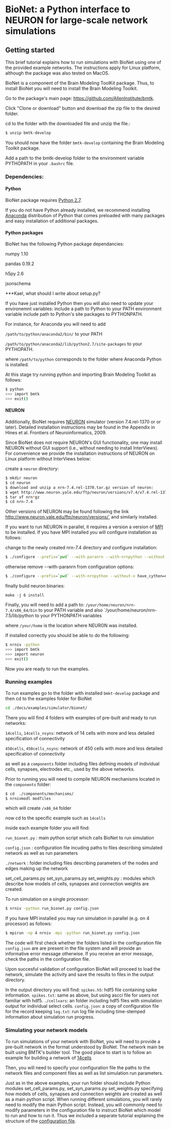 # BioNet: a Python interface to NEURON for large-scale network simulations

## Getting started
This brief tutorial explains how to run simulations with BioNet using one of the provided example networks. 
The instructions apply for Linux platform, although the package was also tested on MacOS.

BioNet is a component of the Brain Modeling ToolKit package.
Thus, to install BioNet you will need to install the Brain Modeling Toolkit. 

Go to the package's main page: https://github.com/AllenInstitute/bmtk.

Click "Clone or download" button and download the zip file to the desired folder. 

cd to the folder with the downloaded file and unzip the file.:
```bash
$ unzip bmtk-develop
```
You should now have the folder `bmtk-develop` containing the Brain Modeling Toolkit package.

Add a path to the bmtk-develop folder to the environment variable PYTHOPATH in your `.bashrc` file.

### Dependencies:

#### Python
BioNet package requires [Python 2.7](www.python.org). 

If you do not have Python already installed, we recommend installing [Anaconda](https://www.anaconda.com/download/) distribution of Python that comes preloaded with many packages and easy installation of additional packages.

#### Python packages
BioNet has the following Python package dependancies:

numpy 1.10

pandas 0.19.2

h5py 2.6

jsonschema

***Kael, what should I write about setup.py?

If you have just installed Python then you will also need to update your environemnt variables:
include a path to Python to your PATH environment variable 
include path to Python's site packages to PYTHONPATH. 

For instance, for Anaconda you will need to add 

`/path/to/python/anaconda2/bin/` to your PATH

`/path/to/python/anaconda2/lib/python2.7/site-packages` to your PYTHOPATH.

where `/path/to/python` corresponds to the folder where Anaconda Python is installed.

At this stage try running python and importing Brain Modeling Toolkit as follows:

```bash
$ python
>>> import bmtk
>>> exit()
```
#### NEURON

Additionally, BioNet requires [NEURON](http://www.neuron.yale.edu/neuron/download/) simulator (version 7.4.rel-1370 or or later). Detailed installation instructions may be found in the Appendix in Hines et al. Frontiers of Neuroinformatics, 2009. 

Since BioNet does not require NEURON's GUI functionality, one may install NEURON without GUI support (i.e., without needing to install InterViews). For convenience we provide the installation instructions of NEURON on Linux platform without InterViews below:

create a `neuron` directory:

```bash
$ mkdir neuron
$ cd neuron
$ download and unzip a nrn-7.4.rel-1370.tar.gz version of neuron:
$ wget http://www.neuron.yale.edu/ftp/neuron/versions/v7.4/v7.4.rel-1370/nrn-7.4.rel-1370.tar.gz
$ tar xf nrn*gz
$ cd nrn-7.4
```

Other versions of NEURON may be found following the link http://www.neuron.yale.edu/ftp/neuron/versions/` and similarly installed.

If you want to run NEURON in parallel, it requires a version a version of [MPI](http://www.mpich.org/) to be installed. If you have MPI installed you will configure installation as follows: 

change to the newly created nrn-7.4 directory and configure installation:

```bash
$ ./configure --prefix=`pwd` --with-paranrn --with-nrnpython --without-x have_cython=no BUILD_RX3D=0
```
otherwise remove --with-paranrn from configuration options:

```bash
$ ./configure --prefix=`pwd` --with-nrnpython --without-x have_cython=no BUILD_RX3D=0
```

finally build neuron binaries:

```bashq
make -j 6 install
```

Finally, you will need to add a path to: 
`/your/home/neuron/nrn-7.4/x86_64/bin` to your PATH variable and also
`/your/home/neuron/nrn-7.5/lib/python to your PYTHONPATH variables

where `/your/home` is the location where NEURON was installed.

If installed correctly you should be able to do the following:

```bash
$ nrniv -python
>>> import bmtk
>>> import neuron
>>> exit()
```

Now you are ready to run the examples.

### Running examples

To run examples go to the folder with installed `bmkt-develop` package and then cd to the examples folder for BioNet 

```bash
cd ./docs/examples/simulator/bionet/
```

There you will find 4 folders with examples of pre-built and ready to run networks:

`14cells`, `14cells_nsyns`: network of 14 cells with more and less detailed specification of connectivity

`450cells`, `450cells_nsyns`: network of 450 cells with more and less detailed specification of connectivity

as well as a `components` folder including files defining models of individual cells, synapses, electrodes etc., used by the above networks.

Prior to running you will need to compile NEURON mechanisms located in the `components` folder:

```bash
$ cd  ./components/mechanisms/
$ nrnivmodl modfiles
```

which will create `/x86_64` folder

now cd to the specific example such as `14cells`

inside each example folder you will find:

`run_bionet.py` : main python script which calls BioNet to run simulation

`config.json` : configuration file incuding paths to files describing simulated network as well as run parameters

`./network` : folder including files describing parameters of the nodes and edges making up the network

set_cell_params.py set_syn_params.py set_weights.py : modules which describe how models of cells, synapses and connection weights are created.

To run simulation on a single processor:
```bash
$ nrniv -python run_bionet.py config.json
```
If you have MPI installed you may run simulation in parallel (e.g. on 4 processor) as follows:

```bash
$ mpirun -np 4 nrniv -mpi -python run_bionet.py config.json
```

The code will first check whether the folders listed in the configuration file `config.json` are are present in the file system and will provide an informative error message otherwise. If you receive an error message, check the paths in the configuration file.

Upon succesful validation of configuration BioNet will proceed to load the network, simulate the activity and save the results to files in the output directory.

In the output directory you will find:
`spikes.h5`: hdf5 file containing spike information.
`spikes.txt`: same as above, but using ascci file for users not familiar with hdf5.
`./cellvars`: an folder including hdf5 files with simulation output for individual select cells. 
`config.json`: a copy of configuration file for the record keeping
`log.txt`: run log file including time-stemped information about simulation run progress. 


### Simulating your network models

To run simulations of your network with BioNet, you will need to provide a pre-built network in the format understood by BioNet. The network main be built using BMTK's builder tool. The good place to start is to follow an example for building a network of [14cells](https://github.com/AllenInstitute/bmtk/tree/develop/docs/examples/builder/bionet_14cells)

Then, you will need to specify your configuration file the paths to the network files and component files as well as list simulation run parameters.

Just as in the above examples, your run folder should include Python modules set_cell_params.py, set_syn_params.py set_weights.py specifying how models of cells, synapses and connection weights are created as well as a main python script. When running different simulations,  you will rarely need to modify the main Python script. Instead, you will commonly need to modify parameters in the configuration file to instruct BioNet which model to run and how to run it. Thus we included a separate tutorial explaining the structure of the [configuration file](). 









